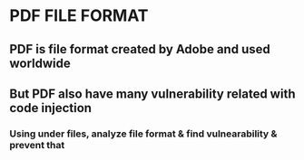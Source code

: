 # PDF FILE FORMAT

## PDF is file format created by Adobe and used worldwide
## But PDF also have many vulnerability related with code injection
### Using under files, analyze file format & find vulnearability & prevent that
